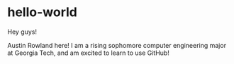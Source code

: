 # hello-world
Hey guys!

Austin Rowland here! 
I am a rising sophomore computer engineering major at Georgia Tech, and am excited to learn to use GitHub!
